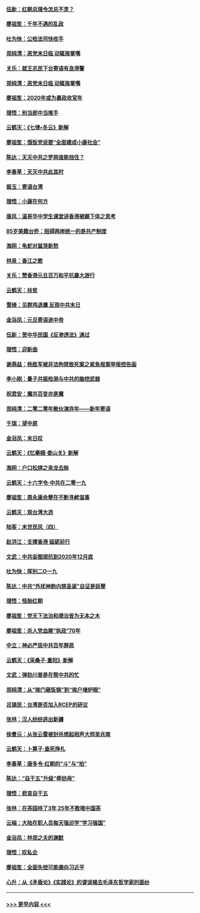 #### [伍新：红朝总理令怎总不灵？](../pages/nsc993/n11770813.md?t=01061133) 
#### [廖祖笙：千年不遇的乱政](../pages/nsc993/n11770373.md?t=01061133) 
#### [吐为快：公检法司快收手](../pages/nsc993/n11770359.md?t=01061133) 
#### [郑纯清：恶党末日临 动辄挨掌嘴](../pages/nsc993/n11769912.md?t=01061133) 
#### [关乐：就王志民下台寄语有良港警](../pages/nsc993/n11769903.md?t=01061133) 
#### [郑纯清：恶党末日临 动辄挨掌嘴](../pages/nsc993/n11769356.md?t=01061133) 
#### [廖祖笙：2020年或为暴政收官年](../pages/nsc993/n11768216.md?t=01061133) 
#### [理悟：别当郎中当推手](../pages/nsc993/n11768243.md?t=01061133) 
#### [云鹤天：《七律▪冬云》新解](../pages/nsc993/n11768204.md?t=01061133) 
#### [廖祖笙：饿饭党说要“全面建成小康社会”](../pages/nsc993/n11767482.md?t=01061133) 
#### [陈达：天灭中共之罗网谁能挡住？](../pages/nsc993/n11767465.md?t=01061133) 
#### [李春草：天灭中共此其时](../pages/nsc993/n11767452.md?t=01061133) 
#### [振玉：寄语台湾](../pages/nsc993/n11767432.md?t=01061133) 
#### [理悟：小康在何方](../pages/nsc993/n11767394.md?t=01061133) 
#### [唐风：温哥华中学生课堂讲香港被踢下体之思考](../pages/nsc993/n11766848.md?t=01061133) 
#### [85岁美籍台侨：阻碍两岸统一的是共产制度](../pages/nsc993/n11765043.md?t=01061133) 
#### [海网：龟蛇对鼠哭新愁](../pages/nsc993/n11764895.md?t=01061133) 
#### [林泉：香江之歌](../pages/nsc993/n11764415.md?t=01061133) 
#### [关乐：赞香港元旦百万和平抗暴大游行](../pages/nsc993/n11764382.md?t=01061133) 
#### [云鹤天：扶贫](../pages/nsc993/n11764245.md?t=01061133) 
#### [雪绮：见群鸡退鹰  反观中共末日](../pages/nsc993/n11762112.md?t=01061133) 
#### [金浴凤：元旦寄语迷中帝](../pages/nsc993/n11761788.md?t=01061133) 
#### [伍新：贺中华民国《反渗透法》通过](../pages/nsc993/n11761994.md?t=01061133) 
#### [理悟：迎新曲](../pages/nsc993/n11761152.md?t=01061133) 
#### [谢燕益：杨胜军被非法拘禁致死案之紧急报案举报控告函](../pages/nsc993/n11756134.md?t=01061133) 
#### [李小刚：量子共振检测与中共的脑控武器](../pages/nsc993/n11754518.md?t=01061133) 
#### [祝君安：魔共百变亦是魔](../pages/nsc993/n11754469.md?t=01061133) 
#### [郑纯清：二零二零年散伙演弃年——新年寄语](../pages/nsc993/n11754195.md?t=01061133) 
#### [千瑞：望中原](../pages/nsc993/n11754159.md?t=01061133) 
#### [金浴凤：末日叹](../pages/nsc993/n11752359.md?t=01061133) 
#### [云鹤天：《忆秦娥‧娄山关》新解](../pages/nsc993/n11752348.md?t=01061133) 
#### [海网：户口松绑之来龙去脉](../pages/nsc993/n11752328.md?t=01061133) 
#### [云鹤天：十六字令‧中共在二零一九](../pages/nsc993/n11752305.md?t=01061133) 
#### [廖祖笙：周永康余孽在不断寻衅滋事](../pages/nsc993/n11751013.md?t=01061133) 
#### [云鹤天：观台湾大选](../pages/nsc993/n11751007.md?t=01061133) 
#### [陆客：末世民风（四）](../pages/nsc993/n11749203.md?t=01061133) 
#### [赵洪江：支撑香港 砥砺前行](../pages/nsc993/n11748482.md?t=01061133) 
#### [文武：中共妄图顽抗到2020年12月底](../pages/nsc993/n11748446.md?t=01061133) 
#### [吐为快：挥别二O一九](../pages/nsc993/n11748411.md?t=01061133) 
#### [陈达：中共“外扰神韵内禁圣诞”自证是妖孽](../pages/nsc993/n11748226.md?t=01061133) 
#### [理悟：怪胎红朝](../pages/nsc993/n11748206.md?t=01061133) 
#### [廖祖笙：党天下法治和德治皆为无本之木](../pages/nsc993/n11748135.md?t=01061133) 
#### [廖祖笙：杀人党血腥“执政”70年](../pages/nsc993/n11745144.md?t=01061133) 
#### [中立：神必严惩中共百年罪恶](../pages/nsc993/n11744970.md?t=01061133) 
#### [云鹤天：《采桑子‧重阳》新解](../pages/nsc993/n11744948.md?t=01061133) 
#### [文武：弹劾川普是在帮中共的忙](../pages/nsc993/n11744758.md?t=01061133) 
#### [郑纯清：从“挨门砸饭锅”到“挨户堵炉眼”](../pages/nsc993/n11744745.md?t=01061133) 
#### [吕锡民：台湾是否加入RCEP的研议](../pages/nsc993/n11744701.md?t=01061133) 
#### [张林：汉人纷纷逃出新疆](../pages/nsc993/n11743530.md?t=01061133) 
#### [徐曼沅：从张云雷被封杀想起相声大师吴兆南](../pages/nsc993/n11741816.md?t=01061133) 
#### [云鹤天：卜算子‧垂死挣扎](../pages/nsc993/n11739956.md?t=01061133) 
#### [李春草：唐多令‧红朝的“斗”与“拍”](../pages/nsc993/n11739830.md?t=01061133) 
#### [陈达：“自干五”升级“牵妨母”](../pages/nsc993/n11739724.md?t=01061133) 
#### [理悟：悲哀自干五](../pages/nsc993/n11739547.md?t=01061133) 
#### [张林：在茶园待了3年 25年不敢喝中国茶](../pages/nsc993/n11739240.md?t=01061133) 
#### [云端：大陆在职人员每天强迫学“学习强国”](../pages/nsc993/n11738735.md?t=01061133) 
#### [金浴凤：林郑之夫的渊默](../pages/nsc993/n11737735.md?t=01061133) 
#### [理悟：叹私企](../pages/nsc993/n11737715.md?t=01061133) 
#### [廖祖笙：全面失控可能袭向习近平](../pages/nsc993/n11737704.md?t=01061133) 
#### [心升：从《矛盾论》《实践论》的谬误揭去毛泽东哲学家的面纱](../pages/nsc993/n11736962.md?t=01061133) 

----
#### [ >>> 更早内容 <<< ](../indexes/nsc993-earlier.md)

